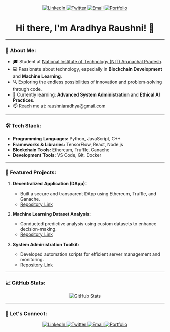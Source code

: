 <p align="center">
  <a href="https://www.linkedin.com/in/aradhya-raushni-016675216" target="_blank">
    <img src="https://img.icons8.com/color/48/000000/linkedin.png" alt="LinkedIn"/>
  </a>
  <a href="https://x.com/AradhyaRaushni1" target="_blank">
    <img src="https://img.icons8.com/color/48/000000/twitter--v1.png" alt="Twitter"/>
  </a>
  <a href="mailto:raushniaradhya@gmail.com">
    <img src="https://img.icons8.com/color/48/000000/email.png" alt="Email"/>
  </a>
  <a href="https://aradhya-raushni.github.io/" target="_blank">
    <img src="https://img.icons8.com/color/48/000000/domain.png" alt="Portfolio"/>
  </a>
</p>

<h1 align="center">Hi there, I'm Aradhya Raushni! 👋</h1>

---

### 🚀 About Me:

- 🎓 Student at [National Institute of Technology (NIT) Arunachal Pradesh](https://www.nitap.ac.in/).
- 💻 Passionate about technology, especially in **Blockchain Development** and **Machine Learning**.
- 🔍 Exploring the endless possibilities of innovation and problem-solving through code.
- 🌱 Currently learning: **Advanced System Administration** and **Ethical AI Practices**.
- 📫 Reach me at: [raushniaradhya@gmail.com](mailto:raushniaradhya@gmail.com)

---

### 🛠️ Tech Stack:

- **Programming Languages:** Python, JavaScript, C++
- **Frameworks & Libraries:** TensorFlow, React, Node.js
- **Blockchain Tools:** Ethereum, Truffle, Ganache
- **Development Tools:** VS Code, Git, Docker

---

### 🌟 Featured Projects:

1. **Decentralized Application (DApp):**
   - Built a secure and transparent DApp using Ethereum, Truffle, and Ganache.
   - [Repository Link](https://github.com/aradhya-raushni/dapp-project)

2. **Machine Learning Dataset Analysis:**
   - Conducted predictive analysis using custom datasets to enhance decision-making.
   - [Repository Link](https://github.com/aradhya-raushni/ml-dataset-analysis)

3. **System Administration Toolkit:**
   - Developed automation scripts for efficient server management and monitoring.
   - [Repository Link](https://github.com/aradhya-raushni/sys-admin-toolkit)

---

### 📈 GitHub Stats:

<p align="center">
  <img src="https://github-readme-stats.vercel.app/api?username=aradhya-raushni&show_icons=true&theme=radical" alt="GitHub Stats"/>
</p>

---

### 📢 Let's Connect:

<p align="center">
  <a href="https://www.linkedin.com/in/aradhya-raushni-016675216" target="_blank">
    <img src="https://img.icons8.com/color/48/000000/linkedin.png" alt="LinkedIn"/>
  </a>
  <a href="https://x.com/AradhyaRaushni1" target="_blank">
    <img src="https://img.icons8.com/color/48/000000/twitter--v1.png" alt="Twitter"/>
  </a>
  <a href="mailto:raushniaradhya@gmail.com">
    <img src="https://img.icons8.com/color/48/000000/email.png" alt="Email"/>
  </a>
  <a href="https://aradhya-raushni.github.io/" target="_blank">
    <img src="https://img.icons8.com/color/48/000000/domain.png" alt="Portfolio"/>
  </a>
</p>
